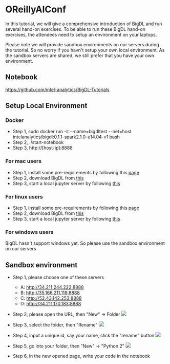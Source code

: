 # OReillyAIConf

In this tutorial, we will give a comprehensive introduction of BigDL and run several hand-on exercises. To be able to run these BigDL hand-on exercises, the attendees need to setup an environment on your laptops.

Please note we will provide sandbox environments on our servers during the tutorial. So no worry if you havn't setup your own local environment. As the sandbox servers are shared, we still prefer that you have your own environment.

## Notebook
https://github.com/intel-analytics/BigDL-Tutorials

## Setup Local Environment

### Docker
* Step 1, sudo docker run -it --name=bigdltest --net=host intelanalytics/bigdl:0.1.1-spark2.1.0-u14.04-v1 bash
* Step 2, ./start-notebook
* Step 3, http://[host-ip]:8888

### For mac users
* Step 1, install some pre-requirements by following this [page](https://github.com/intel-analytics/BigDL-Tutorials/blob/master/SetupMac.md)
* Step 2, download BigDL from [this](https://drive.google.com/file/d/0B7WbKES2D6AxTDJaaUdlRVFRMFU/view?usp=sharing)
* Step 3, start a local jupyter server by following [this](https://github.com/intel-analytics/BigDL-Tutorials#start-jupyter-server)

### For linux users
* Step 1, install some pre-requirements by following this [page](https://github.com/intel-analytics/BigDL-Tutorials/blob/master/SetupLinux.md)
* Step 2, download BigDL from [this](https://repo1.maven.org/maven2/com/intel/analytics/bigdl/dist-spark-2.1.0-scala-2.11.8-linux64/0.1.1/dist-spark-2.1.0-scala-2.11.8-linux64-0.1.1-dist.zip)
* Step 3, start a local jupyter server by following [this](https://github.com/intel-analytics/BigDL-Tutorials#start-jupyter-server)

### For windows users
BigDL hasn't support windows yet. So please use the sandbox environment on our servers

## Sandbox environment

* Step 1, please choose one of these servers
  * A: http://34.211.244.222:8888
  * B: http://35.166.211.118:8888
  * C: http://52.43.142.253:8888
  * D: http://34.211.170.183:8888

* Step 2, please open the URL, then "New" -> Folder
![](https://github.com/yiheng/OReillyAIConf/raw/master/step2.PNG)

* Step 3, select the folder, then "Rename"
![](https://github.com/yiheng/OReillyAIConf/raw/master/step3.PNG)

* Step 4, input a unique id, say your name, click the "rename" button
![](https://github.com/yiheng/OReillyAIConf/raw/master/step4.PNG)

* Step 5, go into your folder, then "New" -> "Python 2"
![](https://github.com/yiheng/OReillyAIConf/raw/master/step5.PNG)

* Step 6, in the new opened page, write your code in the notebook


